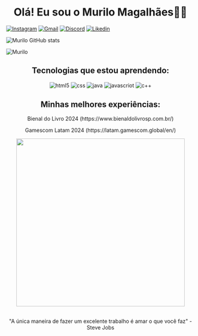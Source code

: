 <h1 align="center">Olá! Eu sou o Murilo Magalhães👋🏻</h1>

[![Instagram ](https://img.shields.io/badge/Instagram-E4405F?style=for-the-badge&logo=instagram&logoColor=white)](https://www.instagram.com/mmagalhaesromualdo/)
[![Gmail](https://img.shields.io/badge/Gmail-D14836?style=for-the-badge&logo=gmail&logoColor=white)](mailto:mmagalhaesromualdo@gmail.com)
[![Discord](https://img.shields.io/badge/Discord-7289DA?style=for-the-badge&logo=discord&logoColor=white)](https://discord.gg/zKnpACpF)
[![Likedin](https://img.shields.io/badge/LinkedIn-0077B5?style=for-the-badge&logo=linkedin&logoColor=white)](https://www.linkedin.com/in/murilo-magalh%C3%A3es-b15045336)

![Murilo GitHub stats](https://github-readme-stats.vercel.app/api?username=mmagalhaesdev&show_icons=true&theme=tokyonight)

![Murilo](https://github-readme-stats.vercel.app/api/top-langs/?username=mmagalhaesdev&hide_progress=true&theme=tokyonight)

<h2 align="center">Tecnologias que estou aprendendo:</h2>
<div align="center" style="display:inline_bloclk;">
<img align="center" alt="html5"src="https://img.shields.io/badge/HTML5-E34F26?style=for-the-badge&logo=html5&logoColor=white">
<img align="center" alt="css"src=https://img.shields.io/badge/CSS3-1572B6?style=for-the-badge&logo=css3&logoColor=white>
<img align="center" alt="java"src=https://img.shields.io/badge/Java-ED8B00?style=for-the-badge&logo=openjdk&logoColor=whitelogoColor=white>
<img align="center" alt="javascriot"src=https://img.shields.io/badge/JavaScript-F7DF1E?style=for-the-badge&logo=javascript&logoColor=black>
<img align="center" alt="c++"src=    https://img.shields.io/badge/C%2B%2B-00599C?style=for-the-badge&logo=c%2B%2B&logoColor=white>
</div>

<h2 align="center">Minhas melhores experiências:</h2>

<p align="center">Bienal do Livro 2024 (https://www.bienaldolivrosp.com.br/)</p>
<p align="center">Gamescom Latam 2024 (https://latam.gamescom.global/en/)</p>

<div align="center">
<img src="https://github.com/user-attachments/assets/7fce2991-6290-49aa-95e7-31e62cd69ee3" style="width: 450px;">
</div>
<br>
<p align="center">"A única maneira de fazer um excelente trabalho é amar o que você faz" - Steve Jobs</p>



    




    




    

